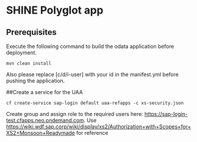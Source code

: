 SHINE Polyglot app
================

## Prerequisites
Execute the following command to build the odata application before deployment. 
```
mvn clean install
```

Also please replace [c/d/i-user] with your id in the manifest.yml before pushing the application.


##Create a service for the UAA

```
cf create-service sap-login default uaa-refapps -c xs-security.json
```
Create group and assign role to the required users here: https://sap-login-test.cfapps.neo.ondemand.com. Use https://wiki.wdf.sap.corp/wiki/display/xs2/Authorization+with+Scopes+for+XS2+Monsoon+Readymade for reference
